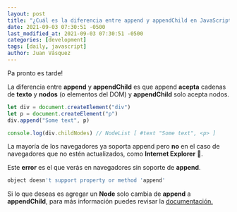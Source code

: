 ```yaml
---
layout: post
title: "¿Cuál es la diferencia entre append y appendChild en JavaScript?"
date: 2021-09-03 07:30:51 -0500
last_modified_at: 2021-09-03 07:30:51 -0500
categories: [development]
tags: [daily, javascript]
author: Juan Vásquez
---
```


Pa pronto es tarde!

La diferencia entre **append** y **appendChild** es que append **acepta**
cadenas de **texto** y **nodos** (o elementos del DOM) y
**appendChild** solo acepta nodos.

```javascript
let div = document.createElement("div")
let p = document.createElement("p")
div.append("Some text", p)

console.log(div.childNodes) // NodeList [ #text "Some text", <p> ]
```

La mayoría de los navegadores ya soporta append pero **no** en el caso de
navegadores que no estén actualizados, como **Internet Explorer** 🐒.

Este **error** es el que verás en navegadores sin soporte de **append**.

```javascript
object doesn't support property or method 'append'
```

Si lo que deseas es agregar un **Node** solo cambia de **append** a **appendChild**,
para más información puedes revisar la
[documentación.](https://developer.mozilla.org/en-US/docs/Web/API/Element/append)
